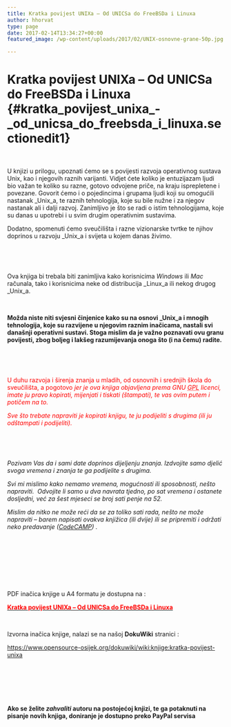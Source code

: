 ```yaml
---
title: Kratka povijest UNIXa – Od UNICSa do FreeBSDa i Linuxa
author: hhorvat
type: page
date: 2017-02-14T13:34:27+00:00
featured_image: /wp-content/uploads/2017/02/UNIX-osnovne-grane-50p.jpg

---
```

# Kratka povijest UNIXa &#8211; Od UNICSa do FreeBSDa i Linuxa {#kratka_povijest_unixa_-_od_unicsa_do_freebsda_i_linuxa.sectionedit1}

&nbsp;

U knjizi u prilogu, upoznati ćemo se s povijesti razvoja operativnog sustava Unix, kao i njegovih raznih varijanti. Vidjet ćete koliko je entuzijazam ljudi bio važan te koliko su razne, gotovo odvojene priče, na kraju isprepletene i povezane. Govorit ćemo i o pojedincima i grupama ljudi koji su omogućili nastanak _Unix_a, te raznih tehnologija, koje su bile nužne i za njegov nastanak ali i dalji razvoj. Zanimljivo je što se radi o istim tehnologijama, koje su danas u upotrebi i u svim drugim operativnim sustavima.

Dodatno, spomenuti ćemo sveučilišta i razne vizionarske tvrtke te njihov doprinos u razvoju _Unix_a i svijeta u kojem danas živimo.

&nbsp;

&nbsp;

Ova knjiga bi trebala biti zanimljiva kako korisnicima _Windows_ ili _Mac_ računala, tako i korisnicima neke od distribucija _Linux_a ili nekog drugog _Unix_a.

&nbsp;

**Možda niste niti svjesni činjenice kako su na osnovi _Unix_a i mnogih tehnologija, koje su razvijene u njegovim raznim inačicama, nastali svi današnji operativni sustavi. Stoga mislim da je važno poznavati ovu granu povijesti, zbog boljeg i lakšeg razumijevanja onoga što (i na čemu) radite.**

&nbsp;

&nbsp;

<span style="color: #ff0000;">U duhu razvoja i širenja znanja u mladih, od osnovnih i srednjih škola do sveučilišta, a pogotovo <em>jer je ova knjiga objavljena prema GNU <abbr title="GNU General Public License">GPL</abbr> licenci, imate ju pravo kopirati, mijenjati i tiskati (štampati), te vas ovim putem i potičem na to. </em></span>

<span style="color: #ff0000;"><em>Sve što trebate napraviti je kopirati knjigu, te ju podijeliti s drugima (ili ju odštampati i podijeliti).</em></span>

&nbsp;

&nbsp;

_Pozivam Vas da i sami date doprinos dijeljenju znanja. Izdvojite samo djelić svoga vremena i znanja te ga podijelite s drugima._

_Svi mi mislimo kako nemamo vremena, mogućnosti ili sposobnosti, nešto napraviti.  Odvojite li samo u dva navrata tjedno, po sat vremena i ostanete dosljedni, već za šest mjeseci se broj sati penje na 52._ 

_Mislim da nitko ne može reći da se za toliko sati rada, nešto ne može napraviti &#8211; barem napisati ovakva knjižica (ili dvije) ili se pripremiti i održati neko predavanje ([CodeCAMP][1]) ._

&nbsp;

&nbsp;

&nbsp;

&nbsp;

PDF inačica knjige u A4 formatu je dostupna na :

<p id="kratka_povijest_unixa_-_od_unicsa_do_freebsda_i_linuxa" class="sectionedit1">
  <a href="https://www.opensource-osijek.org/knjige/Kratka%20povijest%20UNIXa%20-%20Od%20UNICSa%20do%20FreeBSDa%20i%20Linuxa.pdf"><span style="color: #ff0000;"><strong>Kratka povijest UNIXa &#8211; Od UNICSa do FreeBSDa i Linuxa</strong></span></a>
</p>

&nbsp;

Izvorna inačica knjige, nalazi se na našoj **DokuWiki** stranici :

<https://www.opensource-osijek.org/dokuwiki/wiki:knjige:kratka-povijest-unixa>

&nbsp;

&nbsp;

&nbsp;

**Ako se želite _zahvaliti_ autoru na postojećoj knjizi, te ga potaknuti na pisanje novih knjiga, doniranje je dostupno preko PayPal servisa**

&nbsp;

 [1]: http://softwarecity.hr/projekt/codecamp/